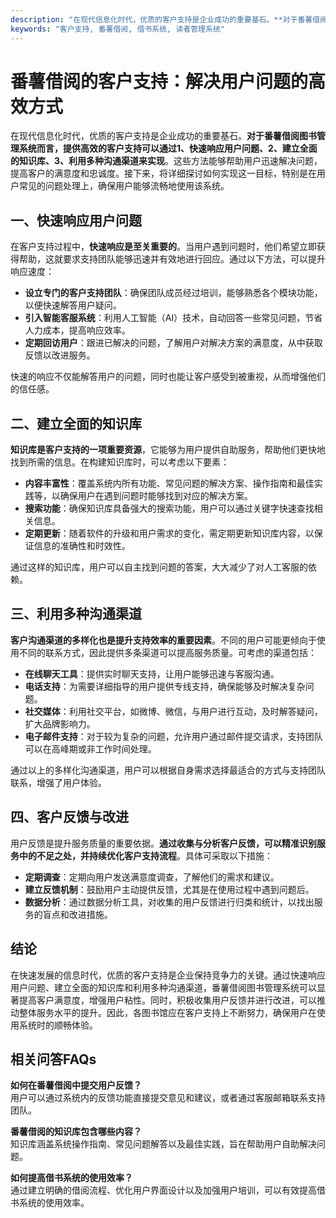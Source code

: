 ```yaml
---
description: "在现代信息化时代，优质的客户支持是企业成功的重要基石。**对于番薯借阅图书管理系统而言，提供高效的客户支持可以通过1、快速响应用户问题、2、建立全面的知识库、3、利用多种沟通渠道来实现**。这些方法能够帮助用户迅速解决问题，提高客户的满意度和忠诚度。接下来，将详细探讨如何实现这一目标，特别是在用户常见的问题处理上，确保用户能够流畅地使用该系统。"
keywords: "客户支持, 番薯借阅, 借书系统, 读者管理系统"
---
```

# 番薯借阅的客户支持：解决用户问题的高效方式

在现代信息化时代，优质的客户支持是企业成功的重要基石。**对于番薯借阅图书管理系统而言，提供高效的客户支持可以通过1、快速响应用户问题、2、建立全面的知识库、3、利用多种沟通渠道来实现**。这些方法能够帮助用户迅速解决问题，提高客户的满意度和忠诚度。接下来，将详细探讨如何实现这一目标，特别是在用户常见的问题处理上，确保用户能够流畅地使用该系统。

## 一、快速响应用户问题

在客户支持过程中，**快速响应是至关重要的**。当用户遇到问题时，他们希望立即获得帮助，这就要求支持团队能够迅速并有效地进行回应。通过以下方法，可以提升响应速度：

- **设立专门的客户支持团队**：确保团队成员经过培训，能够熟悉各个模块功能，以便快速解答用户疑问。
- **引入智能客服系统**：利用人工智能（AI）技术，自动回答一些常见问题，节省人力成本，提高响应效率。
- **定期回访用户**：跟进已解决的问题，了解用户对解决方案的满意度，从中获取反馈以改进服务。

快速的响应不仅能解答用户的问题，同时也能让客户感受到被重视，从而增强他们的信任感。

## 二、建立全面的知识库

**知识库是客户支持的一项重要资源**，它能够为用户提供自助服务，帮助他们更快地找到所需的信息。在构建知识库时，可以考虑以下要素：

- **内容丰富性**：覆盖系统内所有功能、常见问题的解决方案、操作指南和最佳实践等，以确保用户在遇到问题时能够找到对应的解决方案。
- **搜索功能**：确保知识库具备强大的搜索功能，用户可以通过关键字快速查找相关信息。
- **定期更新**：随着软件的升级和用户需求的变化，需定期更新知识库内容，以保证信息的准确性和时效性。

通过这样的知识库，用户可以自主找到问题的答案，大大减少了对人工客服的依赖。

## 三、利用多种沟通渠道

**客户沟通渠道的多样化也是提升支持效率的重要因素**。不同的用户可能更倾向于使用不同的联系方式，因此提供多条渠道可以提高服务质量。可考虑的渠道包括：

- **在线聊天工具**：提供实时聊天支持，让用户能够迅速与客服沟通。
- **电话支持**：为需要详细指导的用户提供专线支持，确保能够及时解决复杂问题。
- **社交媒体**：利用社交平台，如微博、微信，与用户进行互动，及时解答疑问，扩大品牌影响力。
- **电子邮件支持**：对于较为复杂的问题，允许用户通过邮件提交请求，支持团队可以在高峰期或非工作时间处理。

通过以上的多样化沟通渠道，用户可以根据自身需求选择最适合的方式与支持团队联系，增强了用户体验。

## 四、客户反馈与改进

用户反馈是提升服务质量的重要依据。**通过收集与分析客户反馈，可以精准识别服务中的不足之处，并持续优化客户支持流程**。具体可采取以下措施：

- **定期调查**：定期向用户发送满意度调查，了解他们的需求和建议。
- **建立反馈机制**：鼓励用户主动提供反馈，尤其是在使用过程中遇到问题后。
- **数据分析**：通过数据分析工具，对收集的用户反馈进行归类和统计，以找出服务的盲点和改进措施。

## 结论

在快速发展的信息时代，优质的客户支持是企业保持竞争力的关键。通过快速响应用户问题、建立全面的知识库和利用多种沟通渠道，番薯借阅图书管理系统可以显著提高客户满意度，增强用户粘性。同时，积极收集用户反馈并进行改进，可以推动整体服务水平的提升。因此，各图书馆应在客户支持上不断努力，确保用户在使用系统时的顺畅体验。

## 相关问答FAQs

**如何在番薯借阅中提交用户反馈？**  
用户可以通过系统内的反馈功能直接提交意见和建议，或者通过客服邮箱联系支持团队。

**番薯借阅的知识库包含哪些内容？**  
知识库涵盖系统操作指南、常见问题解答以及最佳实践，旨在帮助用户自助解决问题。

**如何提高借书系统的使用效率？**  
通过建立明确的借阅流程、优化用户界面设计以及加强用户培训，可以有效提高借书系统的使用效率。
